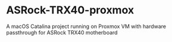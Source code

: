 # ASRock-TRX40-proxmox
A macOS Catalina project running on Proxmox VM with hardware passthrough for ASRock TRX40 motherboard

